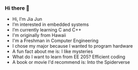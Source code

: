 ### Hi there 👋

- Hi, I’m Jia Jun
- I’m interested in embedded systems
- I’m currently learning C and C++
- I'm originally from Hawaii
- I'm a Freshman in Computer Engineering
- I chose my major because I wanted to program hardware
- A fun fact about me is:  I like mysteries
- What do I want to learn from EE 205?  Efficient coding
- A book or movie I'd recommend is:  Into the Spiderverse
